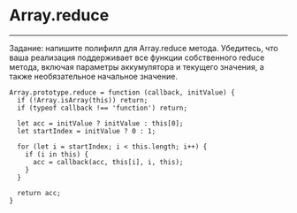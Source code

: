 # Array.reduce
____

Задание: напишите полифилл для Array.reduce метода. Убедитесь, что ваша реализация поддерживает все функции собственного reduce метода, включая параметры аккумулятора и текущего значения, а также необязательное начальное значение.

```
Array.prototype.reduce = function (callback, initValue) {
  if (!Array.isArray(this)) return;
  if (typeof callback !== 'function') return;
  
  let acc = initValue ? initValue : this[0];
  let startIndex = initValue ? 0 : 1;

  for (let i = startIndex; i < this.length; i++) {
    if (i in this) {
      acc = callback(acc, this[i], i, this);
    }
  }

  return acc;
}
```